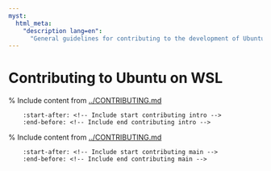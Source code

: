 ```yaml
---
myst:
  html_meta:
    "description lang=en":
      "General guidelines for contributing to the development of Ubuntu on WSL."
---
```


# Contributing to Ubuntu on WSL

% Include content from [../CONTRIBUTING.md](../CONTRIBUTING.md)
```{include} ../../CONTRIBUTING.md
    :start-after: <!-- Include start contributing intro -->
    :end-before: <!-- Include end contributing intro -->
```

% Include content from [../CONTRIBUTING.md](../CONTRIBUTING.md)
```{include} ../../CONTRIBUTING.md
    :start-after: <!-- Include start contributing main -->
    :end-before: <!-- Include end contributing main -->
```
